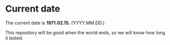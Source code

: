 # Current date

The current date is **1971.02.15.** (YYYY.MM.DD.)

This repository will be good when the world ends, so we will know how long it lasted.